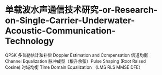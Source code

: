 # 单载波水声通信技术研究-or-Research-on-Single-Carrier-Underwater-Acoustic-Communication-Technology
QPSK
多普勒估计和补偿 Doppler Estimation and Compensation
信道均衡 Channel Equalization
脉冲成型（根升余弦）Pulse Shaping (Root Raised Cosine)
时域均衡 Time Domain Equalization （LMS RLS MMSE DFE）

